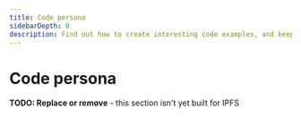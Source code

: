 ```yaml
---
title: Code persona
sidebarDepth: 0
description: Find out how to create interesting code examples, and keep the Filecoin documentation consistent.
---
```


# Code persona

**TODO: Replace or remove** - this section isn't yet built for IPFS
